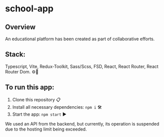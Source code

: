 # school-app

## Overview

An educational platform has been created as part of collaborative efforts.

## Stack:

Typescript, Vite, Redux-Toolkit, Sass/Scss, FSD, React, React Router, React Router Dom. ⚙️🔧

## To run this app:

1. Clone this repository 📋
2. Install all necessary dependencies: `npm i` 🛠️
3. Start the app: `npm start` ▶️

We used an API from the backend, but currently, its operation is suspended due to the hosting limit being exceeded.

